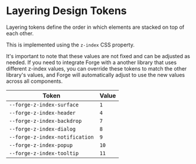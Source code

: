 # Layering Design Tokens

Layering tokens define the order in which elements are stacked on top of each other.

This is implemented using the `z-index` CSS property.

It's important to note that these values are not fixed and can be adjusted as needed. If you need to integrate Forge with a
another library that uses different z-index values, you can override these tokens to match the other library's values, and
Forge will automatically adjust to use the new values across all components.

| Token                          | Value |
| ------------------------------ | ----- |
| `--forge-z-index-surface`      | `1`   |
| `--forge-z-index-header`       | `4`   |
| `--forge-z-index-backdrop`     | `7`   |
| `--forge-z-index-dialog`       | `8`   |
| `--forge-z-index-notification` | `9`   |
| `--forge-z-index-popup`        | `10`  |
| `--forge-z-index-tooltip`      | `11`  |
